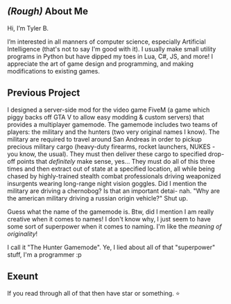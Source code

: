 ## *(Rough)* About Me
Hi, I’m Tyler B.

I’m interested in all manners of computer science, especially Artificial Intelligence (that's not to say I'm good with it).
I usually make small utility programs in Python but have dipped my toes in Lua, C#, JS, and more!
I appreciate the art of game design and programming, and making modifications to existing games.

## Previous Project
I designed a server-side mod for the video game FiveM (a game which piggy backs off GTA V to allow easy modding & custom servers) that provides a multiplayer gamemode.
The gamemode includes two teams of players: the military and the hunters (two very original names I know).
The military are required to travel around San Andreas in order to pickup precious military cargo (heavy-duty firearms, rocket launchers, NUKES - you know, the usual).
They must then deliver these cargo to specified drop-off points that *definitely* make sense, yes...
They must do all of this three times and then extract out of state at a specified location, all while being chased by highly-trained stealth combat professionals driving weaponized insurgents wearing long-range night vision goggles.
Did I mention the military are driving a chernobog? Is that an important detai- nah.
"Why are the american military driving a russian origin vehicle?" Shut up.

Guess what the name of the gamemode is.
Btw, did I mention I am really creative when it comes to names!
I don't know why, I just seem to have some sort of superpower when it comes to naming.
I'm like the *meaning of originality*!

I call it "The Hunter Gamemode". Ye, I lied about all of that "superpower" stuff, I'm a programmer :p

## Exeunt
If you read through all of that then have star or something.
⭐
